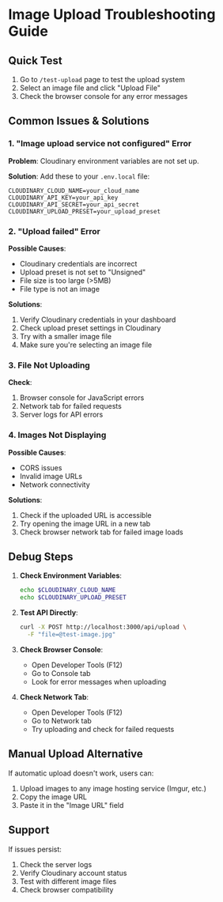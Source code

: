 # Image Upload Troubleshooting Guide

## Quick Test

1. Go to `/test-upload` page to test the upload system
2. Select an image file and click "Upload File"
3. Check the browser console for any error messages

## Common Issues & Solutions

### 1. "Image upload service not configured" Error

**Problem**: Cloudinary environment variables are not set up.

**Solution**: Add these to your `.env.local` file:
```env
CLOUDINARY_CLOUD_NAME=your_cloud_name
CLOUDINARY_API_KEY=your_api_key
CLOUDINARY_API_SECRET=your_api_secret
CLOUDINARY_UPLOAD_PRESET=your_upload_preset
```

### 2. "Upload failed" Error

**Possible Causes**:
- Cloudinary credentials are incorrect
- Upload preset is not set to "Unsigned"
- File size is too large (>5MB)
- File type is not an image

**Solutions**:
1. Verify Cloudinary credentials in your dashboard
2. Check upload preset settings in Cloudinary
3. Try with a smaller image file
4. Make sure you're selecting an image file

### 3. File Not Uploading

**Check**:
1. Browser console for JavaScript errors
2. Network tab for failed requests
3. Server logs for API errors

### 4. Images Not Displaying

**Possible Causes**:
- CORS issues
- Invalid image URLs
- Network connectivity

**Solutions**:
1. Check if the uploaded URL is accessible
2. Try opening the image URL in a new tab
3. Check browser network tab for failed image loads

## Debug Steps

1. **Check Environment Variables**:
   ```bash
   echo $CLOUDINARY_CLOUD_NAME
   echo $CLOUDINARY_UPLOAD_PRESET
   ```

2. **Test API Directly**:
   ```bash
   curl -X POST http://localhost:3000/api/upload \
     -F "file=@test-image.jpg"
   ```

3. **Check Browser Console**:
   - Open Developer Tools (F12)
   - Go to Console tab
   - Look for error messages when uploading

4. **Check Network Tab**:
   - Open Developer Tools (F12)
   - Go to Network tab
   - Try uploading and check for failed requests

## Manual Upload Alternative

If automatic upload doesn't work, users can:
1. Upload images to any image hosting service (Imgur, etc.)
2. Copy the image URL
3. Paste it in the "Image URL" field

## Support

If issues persist:
1. Check the server logs
2. Verify Cloudinary account status
3. Test with different image files
4. Check browser compatibility
